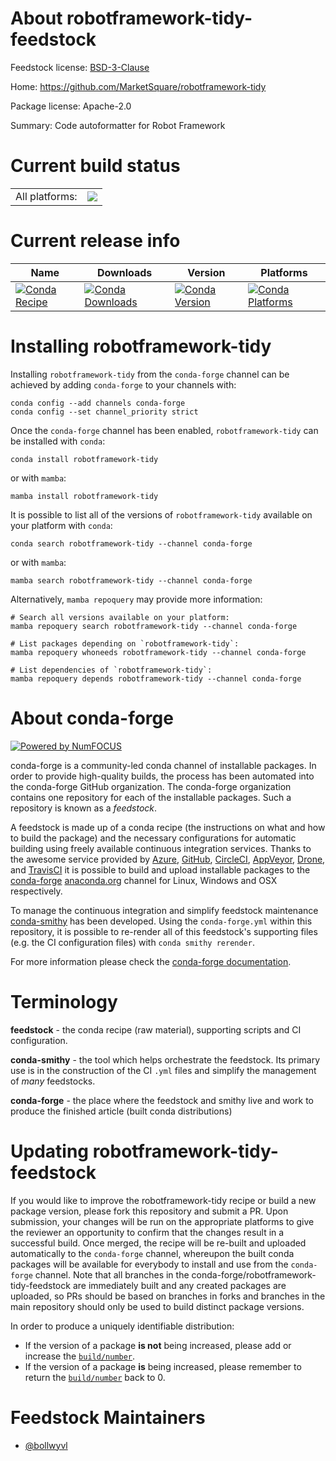 About robotframework-tidy-feedstock
===================================

Feedstock license: [BSD-3-Clause](https://github.com/conda-forge/robotframework-tidy-feedstock/blob/main/LICENSE.txt)

Home: https://github.com/MarketSquare/robotframework-tidy

Package license: Apache-2.0

Summary: Code autoformatter for Robot Framework

Current build status
====================


<table><tr><td>All platforms:</td>
    <td>
      <a href="https://dev.azure.com/conda-forge/feedstock-builds/_build/latest?definitionId=14062&branchName=main">
        <img src="https://dev.azure.com/conda-forge/feedstock-builds/_apis/build/status/robotframework-tidy-feedstock?branchName=main">
      </a>
    </td>
  </tr>
</table>

Current release info
====================

| Name | Downloads | Version | Platforms |
| --- | --- | --- | --- |
| [![Conda Recipe](https://img.shields.io/badge/recipe-robotframework--tidy-green.svg)](https://anaconda.org/conda-forge/robotframework-tidy) | [![Conda Downloads](https://img.shields.io/conda/dn/conda-forge/robotframework-tidy.svg)](https://anaconda.org/conda-forge/robotframework-tidy) | [![Conda Version](https://img.shields.io/conda/vn/conda-forge/robotframework-tidy.svg)](https://anaconda.org/conda-forge/robotframework-tidy) | [![Conda Platforms](https://img.shields.io/conda/pn/conda-forge/robotframework-tidy.svg)](https://anaconda.org/conda-forge/robotframework-tidy) |

Installing robotframework-tidy
==============================

Installing `robotframework-tidy` from the `conda-forge` channel can be achieved by adding `conda-forge` to your channels with:

```
conda config --add channels conda-forge
conda config --set channel_priority strict
```

Once the `conda-forge` channel has been enabled, `robotframework-tidy` can be installed with `conda`:

```
conda install robotframework-tidy
```

or with `mamba`:

```
mamba install robotframework-tidy
```

It is possible to list all of the versions of `robotframework-tidy` available on your platform with `conda`:

```
conda search robotframework-tidy --channel conda-forge
```

or with `mamba`:

```
mamba search robotframework-tidy --channel conda-forge
```

Alternatively, `mamba repoquery` may provide more information:

```
# Search all versions available on your platform:
mamba repoquery search robotframework-tidy --channel conda-forge

# List packages depending on `robotframework-tidy`:
mamba repoquery whoneeds robotframework-tidy --channel conda-forge

# List dependencies of `robotframework-tidy`:
mamba repoquery depends robotframework-tidy --channel conda-forge
```


About conda-forge
=================

[![Powered by
NumFOCUS](https://img.shields.io/badge/powered%20by-NumFOCUS-orange.svg?style=flat&colorA=E1523D&colorB=007D8A)](https://numfocus.org)

conda-forge is a community-led conda channel of installable packages.
In order to provide high-quality builds, the process has been automated into the
conda-forge GitHub organization. The conda-forge organization contains one repository
for each of the installable packages. Such a repository is known as a *feedstock*.

A feedstock is made up of a conda recipe (the instructions on what and how to build
the package) and the necessary configurations for automatic building using freely
available continuous integration services. Thanks to the awesome service provided by
[Azure](https://azure.microsoft.com/en-us/services/devops/), [GitHub](https://github.com/),
[CircleCI](https://circleci.com/), [AppVeyor](https://www.appveyor.com/),
[Drone](https://cloud.drone.io/welcome), and [TravisCI](https://travis-ci.com/)
it is possible to build and upload installable packages to the
[conda-forge](https://anaconda.org/conda-forge) [anaconda.org](https://anaconda.org/)
channel for Linux, Windows and OSX respectively.

To manage the continuous integration and simplify feedstock maintenance
[conda-smithy](https://github.com/conda-forge/conda-smithy) has been developed.
Using the ``conda-forge.yml`` within this repository, it is possible to re-render all of
this feedstock's supporting files (e.g. the CI configuration files) with ``conda smithy rerender``.

For more information please check the [conda-forge documentation](https://conda-forge.org/docs/).

Terminology
===========

**feedstock** - the conda recipe (raw material), supporting scripts and CI configuration.

**conda-smithy** - the tool which helps orchestrate the feedstock.
                   Its primary use is in the construction of the CI ``.yml`` files
                   and simplify the management of *many* feedstocks.

**conda-forge** - the place where the feedstock and smithy live and work to
                  produce the finished article (built conda distributions)


Updating robotframework-tidy-feedstock
======================================

If you would like to improve the robotframework-tidy recipe or build a new
package version, please fork this repository and submit a PR. Upon submission,
your changes will be run on the appropriate platforms to give the reviewer an
opportunity to confirm that the changes result in a successful build. Once
merged, the recipe will be re-built and uploaded automatically to the
`conda-forge` channel, whereupon the built conda packages will be available for
everybody to install and use from the `conda-forge` channel.
Note that all branches in the conda-forge/robotframework-tidy-feedstock are
immediately built and any created packages are uploaded, so PRs should be based
on branches in forks and branches in the main repository should only be used to
build distinct package versions.

In order to produce a uniquely identifiable distribution:
 * If the version of a package **is not** being increased, please add or increase
   the [``build/number``](https://docs.conda.io/projects/conda-build/en/latest/resources/define-metadata.html#build-number-and-string).
 * If the version of a package **is** being increased, please remember to return
   the [``build/number``](https://docs.conda.io/projects/conda-build/en/latest/resources/define-metadata.html#build-number-and-string)
   back to 0.

Feedstock Maintainers
=====================

* [@bollwyvl](https://github.com/bollwyvl/)


<!-- dummy commit to enable rerendering -->

